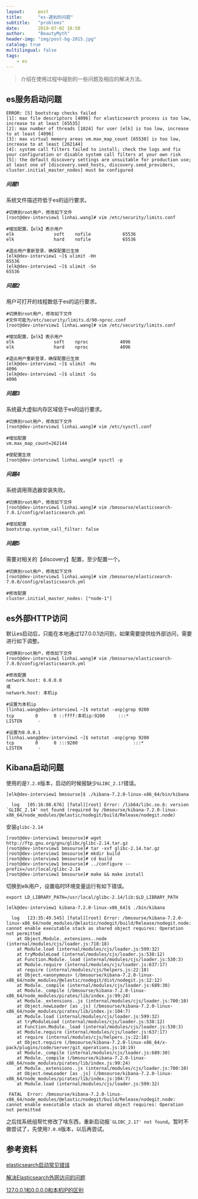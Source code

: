 ```yaml
---
layout:     post
title:      "es-遇到的问题"
subtitle:   "problems"
date:       2019-07-02 18:50
author:     "BeautyMyth"
header-img: "img/post-bg-2015.jpg"
catalog: true
multilingual: false
tags:
    - es
---
```


> 介绍在使用过程中碰到的一些问题及相应的解决方法。

## es服务启动问题

```
ERROR: [5] bootstrap checks failed
[1]: max file descriptors [4096] for elasticsearch process is too low, increase to at least [65535]
[2]: max number of threads [1024] for user [elk] is too low, increase to at least [4096]
[3]: max virtual memory areas vm.max_map_count [65530] is too low, increase to at least [262144]
[4]: system call filters failed to install; check the logs and fix your configuration or disable system call filters at your own risk
[5]: the default discovery settings are unsuitable for production use; at least one of [discovery.seed_hosts, discovery.seed_providers, cluster.initial_master_nodes] must be configured
```

##### 问题1

<p>
系统文件描述符低于es的运行要求。
</p>

```
#切换到root用户，修改如下文件
[root@dev-interview1 linhai.wang]# vim /etc/security/limits.conf

#增加配置，【elk】表示用户
elk               soft    nofile            65536
elk               hard    nofile            65536

#退出用户重新登录，确保配置已生效
[elk@dev-interview1 ~]$ ulimit -Hn
65536
[elk@dev-interview1 ~]$ ulimit -Sn
65536
```

##### 问题2

<p>
用户可打开的线程数低于es的运行要求。
</p>

```
#切换到root用户，修改如下文件
#文件可能为/etc/security/limits.d/90-nproc.conf
[root@dev-interview1 linhai.wang]# vim /etc/security/limits.conf

#增加配置，【elk】表示用户
elk               soft    nproc            4096
elk               hard    nproc            4096

#退出用户重新登录，确保配置已生效
[elk@dev-interview1 ~]$ ulimit -Hu
4096
[elk@dev-interview1 ~]$ ulimit -Su
4096
```

##### 问题3

<p>
系统最大虚拟内存区域低于es的运行要求。
</p>

```
#切换到root用户，修改如下文件
[root@dev-interview1 linhai.wang]# vim /etc/sysctl.conf

#增加配置
vm.max_map_count=262144

#使配置生效
[root@dev-interview1 linhai.wang]# sysctl -p
```

##### 问题4

<p>
系统调用筛选器安装失败。
</p>

```
#切换到root用户，修改如下文件
[root@dev-interview1 linhai.wang]# vim /bmsourse/elasticsearch-7.0.1/config/elasticsearch.yml

#增加配置
bootstrap.system_call_filter: false
```

##### 问题5

<p>
需要对相关的【discovery】配置，至少配置一个。
</p>

```
#切换到root用户，修改如下文件
[root@dev-interview1 linhai.wang]# vim /bmsourse/elasticsearch-7.0.0/config/elasticsearch.yml

#修改配置
cluster.initial_master_nodes: ["node-1"]
```

## es外部HTTP访问

<p>
默认es启动后，只能在本地通过127.0.0.1访问到，如果需要提供给外部访问，需要进行如下调整。
</p>

```
#切换到root用户，修改如下文件
[root@dev-interview1 linhai.wang]# vim /bmsourse/elasticsearch-7.0.0/config/elasticsearch.yml

#修改配置
network.host: 0.0.0.0
或
network.host: 本机ip
```

```
#设置为本机ip
[linhai.wang@dev-interview1 ~]$ netstat -anp|grep 9200
tcp        0      0 ::ffff:本机ip:9200     :::*                        LISTEN      -

#设置为0.0.0.1
[linhai.wang@dev-interview1 ~]$ netstat -anp|grep 9200
tcp        0      0 :::9200                     :::*                        LISTEN      -
```

## Kibana启动问题

<p>
使用的是<code>7.2.0</code>版本，启动的时候报缺少<code>GLIBC_2.17</code>错误。
</p>

```
[elk@dev-interview1 bmsourse]$ ./kibana-7.2.0-linux-x86_64/bin/kibana

  log   [05:16:08.676] [fatal][root] Error: /lib64/libc.so.6: version `GLIBC_2.14' not found (required by /bmsourse/kibana-7.2.0-linux-x86_64/node_modules/@elastic/nodegit/build/Release/nodegit.node)
```

<p>
安装<code>glibc-2.14</code>
</p>

```
[root@dev-interview1 bmsourse]# wget http://ftp.gnu.org/gnu/glibc/glibc-2.14.tar.gz
[root@dev-interview1 bmsourse]# tar -xvf glibc-2.14.tar.gz
[root@dev-interview1 bmsourse]# mkdir build
[root@dev-interview1 bmsourse]# cd build
[root@dev-interview1 bmsourse]# ../configure --prefix=/usr/local/glibc-2.14
[root@dev-interview1 bmsourse]# make && make install
```

<p>
切换到elk用户，设置临时环境变量运行有如下错误。
</p>

```
export LD_LIBRARY_PATH=/usr/local/glibc-2.14/lib:$LD_LIBRARY_PATH
```

```
[elk@dev-interview1 kibana-7.2.0-linux-x86_64]$ ./bin/kibana 

  log   [23:35:49.545] [fatal][root] Error: /bmsourse/kibana-7.2.0-linux-x86_64/node_modules/@elastic/nodegit/build/Release/nodegit.node: cannot enable executable stack as shared object requires: Operation not permitted
    at Object.Module._extensions..node (internal/modules/cjs/loader.js:718:18)
    at Module.load (internal/modules/cjs/loader.js:599:32)
    at tryModuleLoad (internal/modules/cjs/loader.js:538:12)
    at Function.Module._load (internal/modules/cjs/loader.js:530:3)
    at Module.require (internal/modules/cjs/loader.js:637:17)
    at require (internal/modules/cjs/helpers.js:22:18)
    at Object.<anonymous> (/bmsourse/kibana-7.2.0-linux-x86_64/node_modules/@elastic/nodegit/dist/nodegit.js:12:12)
    at Module._compile (internal/modules/cjs/loader.js:689:30)
    at Module._compile (/bmsourse/kibana-7.2.0-linux-x86_64/node_modules/pirates/lib/index.js:99:24)
    at Module._extensions..js (internal/modules/cjs/loader.js:700:10)
    at Object.newLoader [as .js] (/bmsourse/kibana-7.2.0-linux-x86_64/node_modules/pirates/lib/index.js:104:7)
    at Module.load (internal/modules/cjs/loader.js:599:32)
    at tryModuleLoad (internal/modules/cjs/loader.js:538:12)
    at Function.Module._load (internal/modules/cjs/loader.js:530:3)
    at Module.require (internal/modules/cjs/loader.js:637:17)
    at require (internal/modules/cjs/helpers.js:22:18)
    at Object.require (/bmsourse/kibana-7.2.0-linux-x86_64/x-pack/plugins/code/server/git_operations.js:10:19)
    at Module._compile (internal/modules/cjs/loader.js:689:30)
    at Module._compile (/bmsourse/kibana-7.2.0-linux-x86_64/node_modules/pirates/lib/index.js:99:24)
    at Module._extensions..js (internal/modules/cjs/loader.js:700:10)
    at Object.newLoader [as .js] (/bmsourse/kibana-7.2.0-linux-x86_64/node_modules/pirates/lib/index.js:104:7)
    at Module.load (internal/modules/cjs/loader.js:599:32)

 FATAL  Error: /bmsourse/kibana-7.2.0-linux-x86_64/node_modules/@elastic/nodegit/build/Release/nodegit.node: cannot enable executable stack as shared object requires: Operation not permitted
```

<p>
之后找系统组帮忙修改了啥东西，重新启动报<code>`GLIBC_2.17' not found</code>。暂时不做尝试了，先使用<code>7.0.0</code>版本，以后再尝试。
</p>

## 参考资料

[elasticsearch启动常见错误](https://www.cnblogs.com/zhi-leaf/p/8484337.html?tdsourcetag=s_pcqq_aiomsg)

[解决Elasticsearch外网访问的问题](https://blog.csdn.net/wd2014610/article/details/89532638)

[127.0.0.1和0.0.0.0和本机IP的区别](https://www.cnblogs.com/operationhome/p/8681475.html)
